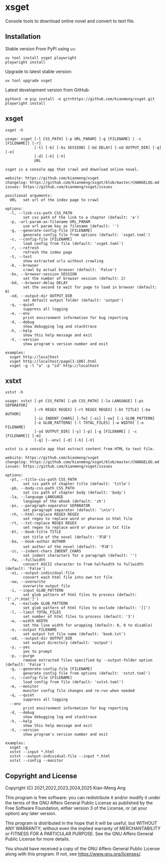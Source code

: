 # xsget

Console tools to download online novel and convert to text file.

## Installation

Stable version From PyPI using `uv`:

```console
uv tool install xsget playwright
playwright install
```

Upgrade to latest stable version:

```console
uv tool upgrade xsget
```

Latest development version from GitHub:

```console
python3 -m pip install -e git+https://github.com/kianmeng/xsget.git
playwright install
```

## xsget

```console
xsget -h
```

<!--help-xsget !-->

```console
usage: xsget [-l CSS_PATH] [-p URL_PARAM] [-g [FILENAME] | -c [FILENAME]] [-r]
             [-t] [-b] [-bs SESSION] [-bd DELAY] [-od OUTPUT_DIR] [-q] [-e]
             [-d] [-h] [-V]
             URL

xsget is a console app that crawl and download online novel.

website: https://github.com/kianmeng/xsget
changelog: https://github.com/kianmeng/xsget/blob/master/CHANGELOG.md
issues: https://github.com/kianmeng/xsget/issues

positional arguments:
  URL   set url of the index page to crawl

options:
  -l, --link-css-path CSS_PATH
        set css path of the link to a chapter (default: 'a')
  -p, -url-param-as-filename URL_PARAM
        use url param key as filename (default: '')
  -g, --generate-config-file [FILENAME]
        generate config file from options (default: 'xsget.toml')
  -c, --config-file [FILENAME]
        load config from file (default: 'xsget.toml')
  -r, --refresh
        refresh the index page
  -t, --test
        show extracted urls without crawling
  -b, --browser
        crawl by actual browser (default: 'False')
  -bs, --browser-session SESSION
        set the number of browser session (default: 2)
  -bd, --browser-delay DELAY
        set the second to wait for page to load in browser (default: 0)
  -od, --output-dir OUTPUT_DIR
        set default output folder (default: 'output')
  -q, --quiet
        suppress all logging
  -e, --env
        print environment information for bug reporting
  -d, --debug
        show debugging log and stacktrace
  -h, --help
        show this help message and exit
  -V, --version
        show program's version number and exit

examples:
  xsget http://localhost
  xsget http://localhost/page[1-100].html
  xsget -g -l "a" -p "id" http://localhost
```

<!--help-xsget !-->

## xstxt

```console
xstxt -h
```

<!--help-xstxt !-->

```console
usage: xstxt [-pt CSS_PATH] [-pb CSS_PATH] [-la LANGUAGE] [-ps SEPARATOR]
             [-rh REGEX REGEX] [-rt REGEX REGEX] [-bt TITLE] [-ba AUTHOR]
             [-ic INDENT_CHARS] [-fw] [-oi] [-ow] [-i GLOB_PATTERN]
             [-e GLOB_PATTERN] [-l TOTAL_FILES] [-w WIDTH] [-o FILENAME]
             [-od OUTPUT_DIR] [-y] [-p] [-g [FILENAME] | -c [FILENAME]] [-m]
             [-q] [--env] [-d] [-h] [-V]

xstxt is a console app that extract content from HTML to text file.

website: https://github.com/kianmeng/xsget
changelog: https://github.com/kianmeng/xsget/blob/master/CHANGELOG.md
issues: https://github.com/kianmeng/xsget/issues

options:
  -pt, --title-css-path CSS_PATH
        set css path of chapter title (default: 'title')
  -pb, --body-css-path CSS_PATH
        set css path of chapter body (default: 'body')
  -la, --language LANGUAGE
        language of the ebook (default: 'zh')
  -ps, --paragraph-separator SEPARATOR
        set paragraph separator (default: '\n\n')
  -rh, --html-replace REGEX REGEX
        set regex to replace word or pharase in html file
  -rt, --txt-replace REGEX REGEX
        set regex to replace word or pharase in txt file
  -bt, --book-title TITLE
        set title of the novel (default: '不详')
  -ba, --book-author AUTHOR
        set author of the novel (default: '不详')
  -ic, --indent-chars INDENT_CHARS
        set indent characters for a paragraph (default: '')
  -fw, --fullwidth
        convert ASCII character to from halfwidth to fullwidth (default: 'False')
  -oi, --output-individual-file
        convert each html file into own txt file
  -ow, --overwrite
        overwrite output file
  -i, --input GLOB_PATTERN
        set glob pattern of html files to process (default: '['./*.html']')
  -e, --exclude GLOB_PATTERN
        set glob pattern of html files to exclude (default: '[]')
  -l, --limit TOTAL_FILES
        set number of html files to process (default: '3')
  -w, --width WIDTH
        set the line width for wrapping (default: 0, 0 to disable)
  -o, --output FILENAME
        set output txt file name (default: 'book.txt')
  -od, --output-dir OUTPUT_DIR
        set output directory (default: 'output')
  -y, --yes
        yes to prompt
  -p, --purge
        remove extracted files specified by --output-folder option (default: 'False')
  -g, --generate-config-file [FILENAME]
        generate config file from options (default: 'xstxt.toml')
  -c, --config-file [FILENAME]
        load config from file (default: 'xstxt.toml')
  -m, --monitor
        monitor config file changes and re-run when needed
  -q, --quiet
        suppress all logging
  --env
        print environment information for bug reporting
  -d, --debug
        show debugging log and stacktrace
  -h, --help
        show this help message and exit
  -V, --version
        show program's version number and exit

examples:
  xsget -g
  xstxt --input *.html
  xstxt --output-individual-file --input *.html
  xstxt --config --monitor
```

<!--help-xstxt !-->

## Copyright and License

Copyright (C) 2021,2022,2023,2024,2025 Kian-Meng Ang

This program is free software: you can redistribute it and/or modify it under
the terms of the GNU Affero General Public License as published by the Free
Software Foundation, either version 3 of the License, or (at your option) any
later version.

This program is distributed in the hope that it will be useful, but WITHOUT ANY
WARRANTY; without even the implied warranty of MERCHANTABILITY or FITNESS FOR A
PARTICULAR PURPOSE. See the GNU Affero General Public License for more details.

You should have received a copy of the GNU Affero General Public License along
with this program. If not, see <https://www.gnu.org/licenses/>.
